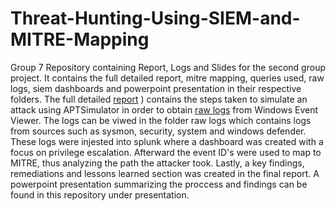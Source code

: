 # Threat-Hunting-Using-SIEM-and-MITRE-Mapping
Group 7 Repository containing Report, Logs and Slides for the second group project. 
It contains the full detailed report, mitre mapping, queries used, raw logs,
siem dashboards and powerpoint presentation in their respective folders. 
The full detailed [report](report.md)
) contains the steps taken to simulate an attack using APTSimulator 
in order to obtain [raw logs]([url](https://github.com/cyberwitch966/Threat-Hunting-Using-SIEM-and-MITRE-Mapping/tree/main/raw%20logs)) from Windows Event Viewer. The logs can be viwed in the folder raw logs 
which contains logs from sources such as sysmon, security, system and windows defender. 
These logs were injested into splunk where a dashboard was created with a focus on privilege escalation. 
Afterward the event ID's were used to map to MITRE, thus analyzing the path the attacker took. 
Lastly, a key findings, remediations and lessons learned section was created in the final report. 
A powerpoint presentation summarizing the proccess and findings can be found in this repository under presentation. 
